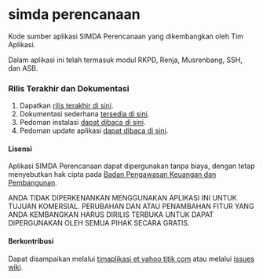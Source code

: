 # simda perencanaan
Kode sumber aplikasi SIMDA Perencanaan yang dikembangkan oleh Tim Aplikasi.

Dalam aplikasi ini telah termasuk modul RKPD, Renja, Musrenbang, SSH, dan ASB.

### Rilis Terakhir dan Dokumentasi

1. Dapatkan [rilis terakhir di sini](https://github.com/simda-id/simcan/releases).
2. Dokumentasi sederhana [tersedia di sini](https://github.com/simda-id/simcan/wiki).
3. Pedoman instalasi [dapat dibaca di sini](https://github.com/simda-id/simcan/install.md).
4. Pedoman update aplikasi [dapat dibaca di sini](http://github.com/simda-id/simcan/updating.md).

#### Lisensi
Aplikasi SIMDA Perencanaan dapat dipergunakan tanpa biaya, dengan tetap menyebutkan hak cipta pada [Badan Pengawasan Keuangan dan Pembangunan](http://www.bpkp.go.id).

ANDA TIDAK DIPERKENANKAN MENGGUNAKAN APLIKASI INI UNTUK TUJUAN KOMERSIAL. PERUBAHAN DAN ATAU PENAMBAHAN FITUR YANG ANDA KEMBANGKAN HARUS DIRILIS TERBUKA UNTUK DAPAT DIPERGUNAKAN OLEH SEMUA PIHAK SECARA GRATIS.

#### Berkontribusi
Dapat disampaikan melalui [timaplikasi et yahoo titik com](http://www.simda-online.com) atau melalui [issues wiki](https://github.com/simda-id/simcan/issues).
